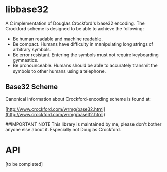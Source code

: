 # libbase32

A C implementation of Douglas Crockford's base32 encoding.
The Crockford scheme is designed to be able to achieve the following:


  - Be human readable and machine readable.
  - Be compact. Humans have difficulty in manipulating long strings of arbitrary symbols.
  - Be error resistant. Entering the symbols must not require keyboarding gymnastics.
  - Be pronounceable. Humans should be able to accurately transmit the symbols to other humans using a telephone.


## Base32 Scheme
Canonical information about Crockford-encoding scheme is found at: 

[http://www.crockford.com/wrmg/base32.html](http://www.crockford.com/wrmg/base32.html)

##IMPORTANT NOTE
This library is maintained by me, please don't bother anyone else about it. Especially not Douglas Crockford. 


# API

  [to be completed]
